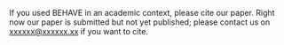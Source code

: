 If you used BEHAVE in an academic context, please cite our paper.
Right now our paper is submitted but not yet published; please contact us on xxxxxx@xxxxxx.xx if you want to cite.
